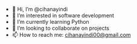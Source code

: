 - 👋 Hi, I’m @cihanayindi
- 👀 I’m interested in software development
- 🌱 I’m currently learning Python
- 💞️ I’m looking to collaborate on projects
- 📫 How to reach me: cihanayindi00@gmail.com

<!---
cihanayindi/cihanayindi is a ✨ special ✨ repository because its `README.md` (this file) appears on your GitHub profile.
You can click the Preview link to take a look at your changes.
--->
